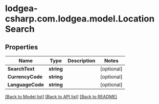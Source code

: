 
# lodgea-csharp.com.lodgea.model.LocationSearch

## Properties

Name | Type | Description | Notes
------------ | ------------- | ------------- | -------------
**SearchText** | **string** |  | [optional] 
**CurrencyCode** | **string** |  | [optional] 
**LanguageCode** | **string** |  | [optional] 

[[Back to Model list]](../README.md#documentation-for-models)
[[Back to API list]](../README.md#documentation-for-api-endpoints)
[[Back to README]](../README.md)

